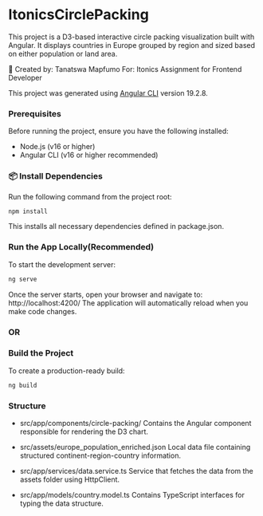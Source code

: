# ItonicsCirclePacking
This project is a D3-based interactive circle packing visualization built with Angular. It displays countries in Europe grouped by region and sized based on either population or land area.

👤 Created by: Tanatswa Mapfumo
For: Itonics Assignment for Frontend Developer 


This project was generated using [Angular CLI](https://github.com/angular/angular-cli) version 19.2.8.

### Prerequisites

Before running the project, ensure you have the following installed:

- Node.js (v16 or higher)
- Angular CLI (v16 or higher recommended)

### 📦 Install Dependencies

Run the following command from the project root:

```bash
npm install
```
This installs all necessary dependencies defined in package.json.

### Run the App Locally(Recommended)
To start the development server:

```bash
ng serve
```
Once the server starts, open your browser and navigate to: http://localhost:4200/
The application will automatically reload when you make code changes.
### OR
### Build the Project
To create a production-ready build:

```bash
ng build
```

### Structure
- src/app/components/circle-packing/
Contains the Angular component responsible for rendering the D3 chart.

- src/assets/europe_population_enriched.json
Local data file containing structured continent-region-country information.

- src/app/services/data.service.ts
Service that fetches the data from the assets folder using HttpClient.

- src/app/models/country.model.ts
Contains TypeScript interfaces for typing the data structure.
